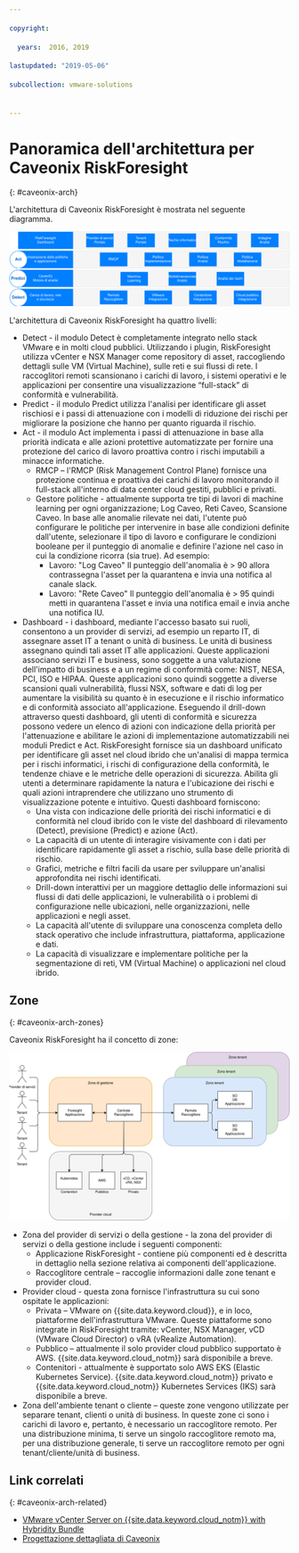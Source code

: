 ```yaml
---

copyright:

  years:  2016, 2019

lastupdated: "2019-05-06"

subcollection: vmware-solutions


---
```


# Panoramica dell'architettura per Caveonix RiskForesight
{: #caveonix-arch}

L'architettura di Caveonix RiskForesight è mostrata nel seguente diagramma.

![Diagramma dell'architettura](../../images/caveonix-architecture.svg "Diagramma dell'architettura")

L'architettura di Caveonix RiskForesight ha quattro livelli:
-	Detect - il modulo Detect è completamente integrato nello stack VMware e in molti cloud pubblici. Utilizzando i plugin, RiskForesight utilizza vCenter e NSX Manager come repository di asset, raccogliendo dettagli sulle VM (Virtual Machine), sulle reti e sui flussi di rete. I raccoglitori remoti scansionano i carichi di lavoro, i sistemi operativi e le applicazioni per consentire una visualizzazione “full-stack” di conformità e vulnerabilità.
-	Predict - il modulo Predict utilizza l'analisi per identificare gli asset rischiosi e i passi di attenuazione con i modelli di riduzione dei rischi per migliorare la posizione che hanno per quanto riguarda il rischio.
-	Act - il modulo Act implementa i passi di attenuazione in base alla priorità indicata e alle azioni protettive automatizzate per fornire una protezione del carico di lavoro proattiva contro i rischi imputabili a minacce informatiche.
    - RMCP – l'RMCP (Risk Management Control Plane) fornisce una protezione continua e proattiva dei carichi di lavoro monitorando il full-stack all'interno di data center cloud gestiti, pubblici e privati.
    - Gestore politiche - attualmente supporta tre tipi di lavori di machine learning per ogni organizzazione; Log Caveo, Reti Caveo, Scansione Caveo. In base alle anomalie rilevate nei dati, l'utente può configurare le politiche per intervenire in base alle condizioni definite dall'utente, selezionare il tipo di lavoro e configurare le condizioni booleane per il punteggio di anomalie e definire l'azione nel caso in cui la condizione ricorra (sia true). Ad esempio:
        - Lavoro: "Log Caveo" Il punteggio dell'anomalia è > 90 allora contrassegna l'asset per la quarantena e invia una notifica al canale slack.
        - Lavoro: "Rete Caveo" Il punteggio dell'anomalia è > 95 quindi metti in quarantena l'asset e invia una notifica email e invia anche una notifica IU.
- Dashboard - i dashboard, mediante l'accesso basato sui ruoli, consentono a un provider di servizi, ad esempio un reparto IT, di assegnare asset IT a tenant o unità di business. Le unità di business assegnano quindi tali asset IT alle applicazioni. Queste applicazioni associano servizi IT e business, sono soggette a una valutazione dell'impatto di business e a un regime di conformità come: NIST, NESA, PCI, ISO e HIPAA. Queste applicazioni sono quindi soggette a diverse scansioni quali vulnerabilità, flussi NSX, software e dati di log per aumentare la visibilità su quanto è in esecuzione e il rischio informatico e di conformità associato all'applicazione. Eseguendo il drill-down attraverso questi dashboard, gli utenti di conformità e sicurezza possono vedere un elenco di azioni con indicazione della priorità per l'attenuazione e abilitare le azioni di implementazione automatizzabili nei moduli Predict e Act. RiskForesight fornisce sia un dashboard unificato per identificare gli asset nel cloud ibrido che un'analisi di mappa termica per i rischi informatici, i rischi di configurazione della conformità, le tendenze chiave e le metriche delle operazioni di sicurezza. Abilita gli utenti a determinare rapidamente la natura e l'ubicazione dei rischi e quali azioni intraprendere che utilizzano uno strumento di visualizzazione potente e intuitivo. Questi dashboard forniscono:
  - Una vista con indicazione delle priorità dei rischi informatici e di conformità nel cloud ibrido con le viste del dashboard di rilevamento (Detect), previsione (Predict) e azione (Act).
  - La capacità di un utente di interagire visivamente con i dati per identificare rapidamente gli asset a rischio, sulla base delle priorità di rischio.
  - Grafici, metriche e filtri facili da usare per sviluppare un'analisi approfondita nei rischi identificati.
  - Drill-down interattivi per un maggiore dettaglio delle informazioni sui flussi di dati delle applicazioni, le vulnerabilità o i problemi di configurazione nelle ubicazioni, nelle organizzazioni, nelle applicazioni e negli asset.
  - La capacità all'utente di sviluppare una conoscenza completa dello stack operativo che include infrastruttura, piattaforma, applicazione e dati.
  - La capacità di visualizzare e implementare politiche per la segmentazione di reti, VM (Virtual Machine) o applicazioni nel cloud ibrido.

## Zone
{: #caveonix-arch-zones}

Caveonix RiskForesight ha il concetto di zone:

![Diagramma delle zone](../../images/caveonix-zones.svg "Diagramma delle zone")

-	Zona del provider di servizi o della gestione - la zona del provider di servizi o della gestione include i seguenti componenti:
    - Applicazione RiskForesight - contiene più componenti ed è descritta in dettaglio nella sezione relativa ai componenti dell'applicazione.
    - Raccoglitore centrale – raccoglie informazioni dalle zone tenant e provider cloud.
- Provider cloud - questa zona fornisce l'infrastruttura su cui sono ospitate le applicazioni:
    - Privata – VMware on {{site.data.keyword.cloud}}, e in loco, piattaforme dell'infrastruttura VMware. Queste piattaforme sono integrate in RiskForesight tramite: vCenter, NSX Manager, vCD (VMware Cloud Director) o vRA (vRealize Automation).
    - Pubblico – attualmente il solo provider cloud pubblico supportato è AWS. {{site.data.keyword.cloud_notm}} sarà disponibile a breve.
    - Contenitori - attualmente è supportato solo AWS EKS (Elastic Kubernetes Service). {{site.data.keyword.cloud_notm}} privato e {{site.data.keyword.cloud_notm}} Kubernetes Services (IKS) sarà disponibile a breve.
-	Zona dell'ambiente tenant o cliente – queste zone vengono utilizzate per separare tenant, clienti o unità di business. In queste zone ci sono i carichi di lavoro e, pertanto, è necessario un raccoglitore remoto. Per una distribuzione minima, ti serve un singolo raccoglitore remoto ma, per una distribuzione generale, ti serve un raccoglitore remoto per ogni tenant/cliente/unità di business.


## Link correlati
{: #caveonix-arch-related}


*   [VMware vCenter Server on {{site.data.keyword.cloud_notm}} with Hybridity Bundle](/docs/services/vmwaresolutions/archiref/vcs?topic=vmware-solutions-vcs-hybridity-intro)
*   [Progettazione dettagliata di Caveonix](/docs/services/vmwaresolutions/archiref/caveonix?topic=vmware-solutions-caveonix-detailed)
